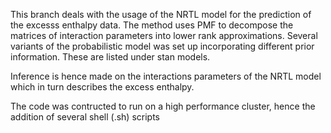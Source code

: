 This branch deals with the usage of the NRTL model for the prediction of the 
excesss enthalpy data. The method uses PMF to decompose the matrices of interaction
parameters into lower rank approximations. Several variants of the probabilistic model
was set up incorporating different prior information. These are listed under stan models.

Inference is hence made on the interactions parameters of the NRTL model which in turn 
describes the excess enthalpy.

The code was contructed to run on a high performance cluster, hence the addition of several
shell (.sh) scripts
